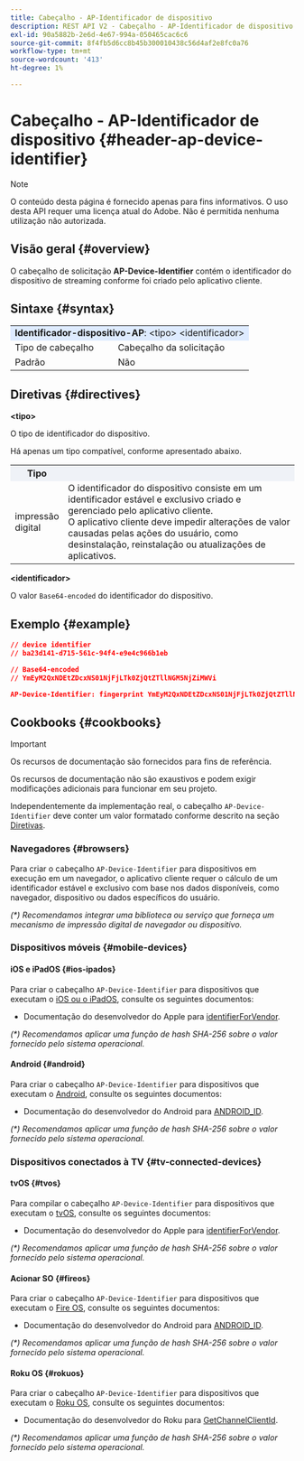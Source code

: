```yaml
---
title: Cabeçalho - AP-Identificador de dispositivo
description: REST API V2 - Cabeçalho - AP-Identificador de dispositivo
exl-id: 90a5882b-2e6d-4e67-994a-050465cac6c6
source-git-commit: 8f4fb5d6cc8b45b300010438c56d4af2e8fc0a76
workflow-type: tm+mt
source-wordcount: '413'
ht-degree: 1%

---
```


# Cabeçalho - AP-Identificador de dispositivo {#header-ap-device-identifier}

>[!NOTE]
>
> O conteúdo desta página é fornecido apenas para fins informativos. O uso desta API requer uma licença atual do Adobe. Não é permitida nenhuma utilização não autorizada.

## Visão geral {#overview}

O cabeçalho de solicitação <b>AP-Device-Identifier</b> contém o identificador do dispositivo de streaming conforme foi criado pelo aplicativo cliente.

## Sintaxe {#syntax}

<table>
   <tr>
      <td style="background-color: #DEEBFF;" colspan="2"><b>Identificador-dispositivo-AP</b>: &lt;tipo&gt; &lt;identificador&gt;</td>
   </tr>
   <tr>
      <td>Tipo de cabeçalho</td>
      <td>Cabeçalho da solicitação</td>
   </tr>
   <tr>
      <td>Padrão</td>
      <td>Não</td>
   </tr>
</table>

## Diretivas {#directives}

<b>&lt;tipo></b>

O tipo de identificador do dispositivo.

Há apenas um tipo compatível, conforme apresentado abaixo.

<table>
   <tr>
      <th style="background-color: #EFF2F7; width: 15%;">Tipo</th>
      <th style="background-color: #EFF2F7;"></th>
   </tr>
   <tr>
      <td>impressão digital</td>
      <td>
            O identificador do dispositivo consiste em um identificador estável e exclusivo criado e gerenciado pelo aplicativo cliente.
            <br/>
            O aplicativo cliente deve impedir alterações de valor causadas pelas ações do usuário, como desinstalação, reinstalação ou atualizações de aplicativos.
      </td>
   </tr>
</table>


<b>&lt;identificador></b>

O valor `Base64-encoded` do identificador do dispositivo.

## Exemplo {#example}

```JSON
// device identifier
// ba23d141-d715-561c-94f4-e9e4c966b1eb

// Base64-encoded
// YmEyM2QxNDEtZDcxNS01NjFjLTk0ZjQtZTllNGM5NjZiMWVi

AP-Device-Identifier: fingerprint YmEyM2QxNDEtZDcxNS01NjFjLTk0ZjQtZTllNGM5NjZiMWVi
```

## Cookbooks {#cookbooks}

>[!IMPORTANT]
>
> Os recursos de documentação são fornecidos para fins de referência.
>
> Os recursos de documentação não são exaustivos e podem exigir modificações adicionais para funcionar em seu projeto.
> 
> Independentemente da implementação real, o cabeçalho `AP-Device-Identifier` deve conter um valor formatado conforme descrito na seção [Diretivas](#directives).

### Navegadores {#browsers}

Para criar o cabeçalho `AP-Device-Identifier` para dispositivos em execução em um navegador, o aplicativo cliente requer o cálculo de um identificador estável e exclusivo com base nos dados disponíveis, como navegador, dispositivo ou dados específicos do usuário.

_(*) Recomendamos integrar uma biblioteca ou serviço que forneça um mecanismo de impressão digital de navegador ou dispositivo._

### Dispositivos móveis {#mobile-devices}

#### iOS e iPadOS {#ios-ipados}

Para criar o cabeçalho `AP-Device-Identifier` para dispositivos que executam o [iOS ou o iPadOS](https://developer.apple.com/documentation/ios-ipados-release-notes), consulte os seguintes documentos:

* Documentação do desenvolvedor do Apple para [identifierForVendor](https://developer.apple.com/documentation/uikit/uidevice/1620059-identifierforvendor).

_(*) Recomendamos aplicar uma função de hash SHA-256 sobre o valor fornecido pelo sistema operacional._

#### Android {#android}

Para criar o cabeçalho `AP-Device-Identifier` para dispositivos que executam o [Android](https://developer.android.com/about/versions), consulte os seguintes documentos:

* Documentação do desenvolvedor do Android para [ANDROID_ID](https://developer.android.com/reference/android/provider/Settings.Secure#ANDROID_ID).

_(*) Recomendamos aplicar uma função de hash SHA-256 sobre o valor fornecido pelo sistema operacional._

### Dispositivos conectados à TV {#tv-connected-devices}

#### tvOS {#tvos}

Para compilar o cabeçalho `AP-Device-Identifier` para dispositivos que executam o [tvOS](https://developer.apple.com/documentation/tvos-release-notes), consulte os seguintes documentos:

* Documentação do desenvolvedor do Apple para [identifierForVendor](https://developer.apple.com/documentation/uikit/uidevice/1620059-identifierforvendor).

_(*) Recomendamos aplicar uma função de hash SHA-256 sobre o valor fornecido pelo sistema operacional._

#### Acionar SO {#fireos}

Para criar o cabeçalho `AP-Device-Identifier` para dispositivos que executam o [Fire OS](https://developer.amazon.com/docs/fire-tv/fire-os-overview.html), consulte os seguintes documentos:

* Documentação do desenvolvedor do Android para [ANDROID_ID](https://developer.android.com/reference/android/provider/Settings.Secure#ANDROID_ID).

_(*) Recomendamos aplicar uma função de hash SHA-256 sobre o valor fornecido pelo sistema operacional._

#### Roku OS {#rokuos}

Para criar o cabeçalho `AP-Device-Identifier` para dispositivos que executam o [Roku OS](https://developer.roku.com/docs/developer-program/release-notes/roku-os-release-notes.md), consulte os seguintes documentos:

* Documentação do desenvolvedor do Roku para [GetChannelClientId](https://developer.roku.com/docs/references/brightscript/interfaces/ifdeviceinfo.md#getchannelclientid-as-string).

_(*) Recomendamos aplicar uma função de hash SHA-256 sobre o valor fornecido pelo sistema operacional._
